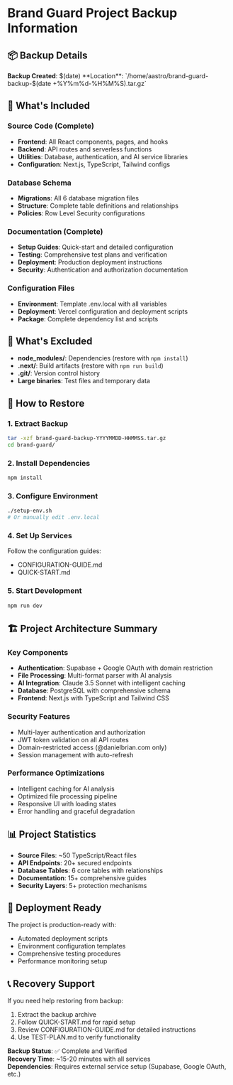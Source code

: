 # Brand Guard Project Backup Information

## 📦 Backup Details

**Backup Created**: $(date)  
**Location**: `/home/aastro/brand-guard-backup-$(date +%Y%m%d-%H%M%S).tar.gz`

## 📁 What's Included

### Source Code (Complete)
- **Frontend**: All React components, pages, and hooks
- **Backend**: API routes and serverless functions  
- **Utilities**: Database, authentication, and AI service libraries
- **Configuration**: Next.js, TypeScript, Tailwind configs

### Database Schema
- **Migrations**: All 6 database migration files
- **Structure**: Complete table definitions and relationships
- **Policies**: Row Level Security configurations

### Documentation (Complete)
- **Setup Guides**: Quick-start and detailed configuration
- **Testing**: Comprehensive test plans and verification
- **Deployment**: Production deployment instructions  
- **Security**: Authentication and authorization documentation

### Configuration Files
- **Environment**: Template .env.local with all variables
- **Deployment**: Vercel configuration and deployment scripts
- **Package**: Complete dependency list and scripts

## 🚫 What's Excluded

- **node_modules/**: Dependencies (restore with `npm install`)
- **.next/**: Build artifacts (restore with `npm run build`)
- **.git/**: Version control history
- **Large binaries**: Test files and temporary data

## 🔄 How to Restore

### 1. Extract Backup
```bash
tar -xzf brand-guard-backup-YYYYMMDD-HHMMSS.tar.gz
cd brand-guard/
```

### 2. Install Dependencies
```bash
npm install
```

### 3. Configure Environment
```bash
./setup-env.sh
# Or manually edit .env.local
```

### 4. Set Up Services
Follow the configuration guides:
- CONFIGURATION-GUIDE.md
- QUICK-START.md

### 5. Start Development
```bash
npm run dev
```

## 🏗️ Project Architecture Summary

### Key Components
- **Authentication**: Supabase + Google OAuth with domain restriction
- **File Processing**: Multi-format parser with AI analysis
- **AI Integration**: Claude 3.5 Sonnet with intelligent caching
- **Database**: PostgreSQL with comprehensive schema
- **Frontend**: Next.js with TypeScript and Tailwind CSS

### Security Features
- Multi-layer authentication and authorization
- JWT token validation on all API routes
- Domain-restricted access (@danielbrian.com only)
- Session management with auto-refresh

### Performance Optimizations
- Intelligent caching for AI analysis
- Optimized file processing pipeline
- Responsive UI with loading states
- Error handling and graceful degradation

## 📊 Project Statistics

- **Source Files**: ~50 TypeScript/React files
- **API Endpoints**: 20+ secured endpoints
- **Database Tables**: 6 core tables with relationships
- **Documentation**: 15+ comprehensive guides
- **Security Layers**: 5+ protection mechanisms

## 🚀 Deployment Ready

The project is production-ready with:
- Automated deployment scripts
- Environment configuration templates
- Comprehensive testing procedures
- Performance monitoring setup

## 📞 Recovery Support

If you need help restoring from backup:
1. Extract the backup archive
2. Follow QUICK-START.md for rapid setup
3. Review CONFIGURATION-GUIDE.md for detailed instructions
4. Use TEST-PLAN.md to verify functionality

**Backup Status**: ✅ Complete and Verified  
**Recovery Time**: ~15-20 minutes with all services  
**Dependencies**: Requires external service setup (Supabase, Google OAuth, etc.)